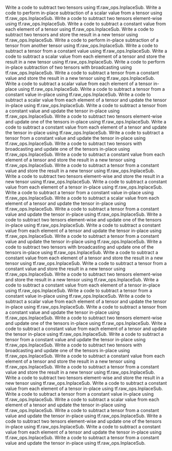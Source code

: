 Write a code to subtract two tensors using tf.raw_ops.InplaceSub.
Write a code to perform in-place subtraction of a scalar value from a tensor using tf.raw_ops.InplaceSub.
Write a code to subtract two tensors element-wise using tf.raw_ops.InplaceSub.
Write a code to subtract a constant value from each element of a tensor using tf.raw_ops.InplaceSub.
Write a code to subtract two tensors and store the result in a new tensor using tf.raw_ops.InplaceSub.
Write a code to perform in-place subtraction of a tensor from another tensor using tf.raw_ops.InplaceSub.
Write a code to subtract a tensor from a constant value using tf.raw_ops.InplaceSub.
Write a code to subtract a scalar value from each element of a tensor and store the result in a new tensor using tf.raw_ops.InplaceSub.
Write a code to perform in-place subtraction of two tensors with broadcasting using tf.raw_ops.InplaceSub.
Write a code to subtract a tensor from a constant value and store the result in a new tensor using tf.raw_ops.InplaceSub.
Write a code to subtract a scalar value from each element of a tensor in-place using tf.raw_ops.InplaceSub.
Write a code to subtract a tensor from a constant value in-place using tf.raw_ops.InplaceSub.
Write a code to subtract a scalar value from each element of a tensor and update the tensor in-place using tf.raw_ops.InplaceSub.
Write a code to subtract a tensor from a constant value and update the tensor in-place using tf.raw_ops.InplaceSub.
Write a code to subtract two tensors element-wise and update one of the tensors in-place using tf.raw_ops.InplaceSub.
Write a code to subtract a constant value from each element of a tensor and update the tensor in-place using tf.raw_ops.InplaceSub.
Write a code to subtract a tensor from a constant value and update the tensor in-place using tf.raw_ops.InplaceSub.
Write a code to subtract two tensors with broadcasting and update one of the tensors in-place using tf.raw_ops.InplaceSub.
Write a code to subtract a constant value from each element of a tensor and store the result in a new tensor using tf.raw_ops.InplaceSub.
Write a code to subtract a tensor from a constant value and store the result in a new tensor using tf.raw_ops.InplaceSub.
Write a code to subtract two tensors element-wise and store the result in a new tensor using tf.raw_ops.InplaceSub.
Write a code to subtract a constant value from each element of a tensor in-place using tf.raw_ops.InplaceSub.
Write a code to subtract a tensor from a constant value in-place using tf.raw_ops.InplaceSub.
Write a code to subtract a scalar value from each element of a tensor and update the tensor in-place using tf.raw_ops.InplaceSub.
Write a code to subtract a tensor from a constant value and update the tensor in-place using tf.raw_ops.InplaceSub.
Write a code to subtract two tensors element-wise and update one of the tensors in-place using tf.raw_ops.InplaceSub.
Write a code to subtract a constant value from each element of a tensor and update the tensor in-place using tf.raw_ops.InplaceSub.
Write a code to subtract a tensor from a constant value and update the tensor in-place using tf.raw_ops.InplaceSub.
Write a code to subtract two tensors with broadcasting and update one of the tensors in-place using tf.raw_ops.InplaceSub.
Write a code to subtract a constant value from each element of a tensor and store the result in a new tensor using tf.raw_ops.InplaceSub.
Write a code to subtract a tensor from a constant value and store the result in a new tensor using tf.raw_ops.InplaceSub.
Write a code to subtract two tensors element-wise and store the result in a new tensor using tf.raw_ops.InplaceSub.
Write a code to subtract a constant value from each element of a tensor in-place using tf.raw_ops.InplaceSub.
Write a code to subtract a tensor from a constant value in-place using tf.raw_ops.InplaceSub.
Write a code to subtract a scalar value from each element of a tensor and update the tensor in-place using tf.raw_ops.InplaceSub.
Write a code to subtract a tensor from a constant value and update the tensor in-place using tf.raw_ops.InplaceSub.
Write a code to subtract two tensors element-wise and update one of the tensors in-place using tf.raw_ops.InplaceSub.
Write a code to subtract a constant value from each element of a tensor and update the tensor in-place using tf.raw_ops.InplaceSub.
Write a code to subtract a tensor from a constant value and update the tensor in-place using tf.raw_ops.InplaceSub.
Write a code to subtract two tensors with broadcasting and update one of the tensors in-place using tf.raw_ops.InplaceSub.
Write a code to subtract a constant value from each element of a tensor and store the result in a new tensor using tf.raw_ops.InplaceSub.
Write a code to subtract a tensor from a constant value and store the result in a new tensor using tf.raw_ops.InplaceSub.
Write a code to subtract two tensors element-wise and store the result in a new tensor using tf.raw_ops.InplaceSub.
Write a code to subtract a constant value from each element of a tensor in-place using tf.raw_ops.InplaceSub.
Write a code to subtract a tensor from a constant value in-place using tf.raw_ops.InplaceSub.
Write a code to subtract a scalar value from each element of a tensor and update the tensor in-place using tf.raw_ops.InplaceSub.
Write a code to subtract a tensor from a constant value and update the tensor in-place using tf.raw_ops.InplaceSub.
Write a code to subtract two tensors element-wise and update one of the tensors in-place using tf.raw_ops.InplaceSub.
Write a code to subtract a constant value from each element of a tensor and update the tensor in-place using tf.raw_ops.InplaceSub.
Write a code to subtract a tensor from a constant value and update the tensor in-place using tf.raw_ops.InplaceSub.